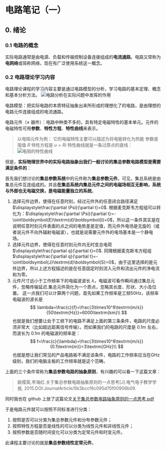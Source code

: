 # 电路笔记（一）

## 0. 绪论

### 0.1 电路的概念
实际电路通常是由电源、负载和传输控制设备连接组成的**电流通路**。电路又常称为**电网络**或简称网络，现在有广泛使用系统这一概念。

### 0.2 电路理论学习内容
电路理论课程的学习内容主要是通过电路模型的分析，学习电路的基本定理、概念和基本分析方法。
![电路分析在实际问题中发挥的作用](https://pic4.zhimg.com/80/v2-dc8df93aa2ab719707b207430f3df67f.png)
<!-- ![电路分析在实际问题中发挥的作用](../Pic/image1-1.png) -->
电路模型：把实际电路的本质特征抽象出来所形成的理想化了的电路，是由理想的电路元件连接组成的电流通路。


电路元件（$\neq$ 器件）：电路中种类不多的，具有特定电磁特性的基本单元。元件的电磁特性可用**参数**、**特性方程**、**特性曲线**来表示。

> 以电阻元件为例：
> 它的电磁特性主要可以描述为将电能转化为热能
> 参数是阻值 $R$
> 特性方程是 $u=Ri$
> 特性曲线就是一条过原点的直线：
> ![电阻的特性曲线](https://pic4.zhimg.com/80/v2-1ca0327134fc6d9536952d5ee070e687.png)
<!-- > ![电阻的特性曲线](../Pic/image1-2.png) -->

但是，**实际物理世界中的实际电路抽象出我们一般讨论的集总参数电路模型是需要满足条件的**：


首先我们想讨论的**集总参数系统**中的元件称为**集总参数元件**。可见，集总系统是由集总元件互连组成的。并且**在集总系统内集总元件之间的电磁场相互无影响，系统与外部也无电磁交换，是电磁能量独立的系统**。

1. 选择元件边界，使得在任意时刻，经过元件外的任意闭合路径满足 $\displaystyle\frac{\partial \Psi}{\partial t}=0$.
   根据麦克斯韦方程组可以转化为：$\displaystyle\frac{\partial \Psi}{\partial t}=-\oint\boldsymbol{E}\textrm{d}\boldsymbol{l}=0$，所以这一条件其实是在说明任意时刻元件表面的点之间的电势差是定值，而元件外电场是无旋的（或者说元件不向外辐射电磁波），也就是说需要元件外的电场基本是一个静电场。
2. 选择元件边界，使得在任意时刻元件内无时变总电荷 $\displaystyle\frac{\partial q}{\partial t}=0$.
   同理根据麦克斯韦方程组 $\displaystyle\frac{\partial q}{\partial t}=-\oint\boldsymbol{J}\textrm{d}\boldsymbol{S}=0$，由于这里选择的是元件边界，所以上述方程描述的是在任意固定时刻流入元件和流出元件的净电流和为零。
3. 元件尺寸远小于工作频率下的电磁波波长 $\lambda$，电磁波可看作瞬间通过集总元件，忽略传输延迟.集总元件简化为一个质点，忽略其长度、形状、大小及位置。
   这一点我们可以计算两个问题，首先如果工作频率是工频50Hz，该频率电磁波的波长是
   $$
   \lambda=\frac{c}{f}=\frac{3\times10^8\textrm{m/s}}{50\textrm{Hz}}=6000\textrm{km}\\
   $$
   也就是我们想要让处于工频下的电路不满足上面的第三条条件，电路的尺度必须非常大（比如超远距离信号传输）。而如果我们的电路的尺度是 0.1m 左右，而波长为 0.1m 的电磁波的频率是：
   $$
   f=\frac{c}{\lambda}=\frac{3\times10^8\textrm{m/s}}{0.1\textrm{m}}=3\textrm{GHz}\\
   $$
   也就是想让我们常见的产品电路板不满足该条件，电路的工作频率应当在GHz级别，我们的电脑主板的工作频率就是这个范畴。

上面的三个条件常称为**集总参数电路的抽象原则**，有兴趣的可以看一下这篇文章：
> 姚缨英,李海红.关于集总参数电路抽象原则的一点思考[J].电气电子教学学报, 2015.DOI:JournalArticle/5b3bccf6c095d70f00906b09.

同时我也在 github 上放了这篇论文[关于集总参数电路抽象原则的一点思考.pdf](https://github.com/HeLi-Control/Circuits_LearningNotes/tree/main/CircuitAnalysis/关于集总参数电路抽象原则的一点思考.pdf)
<!-- [关于集总参数电路抽象原则的一点思考.pdf](../关于集总参数电路抽象原则的一点思考.pdf) -->


于是电路元件就可以按照不同标准进行分类：

1. 按照是否可以分类为集总参数元件和分布参数元件；
2. 按照特性方程是否是线性的可以分类为线性元件和非线性元件；
3. 按照参数是否随时间变化可以分类为定常元件和时变元件。

此课程主要讨论的就是**集总参数线性定常元件**。

